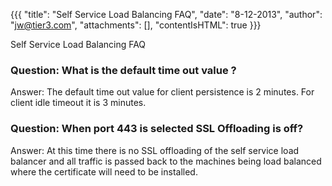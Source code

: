 {{{
  "title": "Self Service Load Balancing FAQ",
  "date": "8-12-2013",
  "author": "jw@tier3.com",
  "attachments": [],
  "contentIsHTML": true
}}}

Self Service Load Balancing FAQ
<h3>Question:&nbsp;What is the default time out value ?</h3>
<p>Answer: The default time out value for client persistence is 2 minutes. For client idle timeout it is 3 minutes.</p>
<h3>Question:&nbsp;When port 443 is selected SSL Offloading is off?</h3>
<p>Answer: At this time there is no SSL offloading of the self service load balancer and all traffic is passed back to the machines being load balanced where the certificate will need to be installed.</p>
